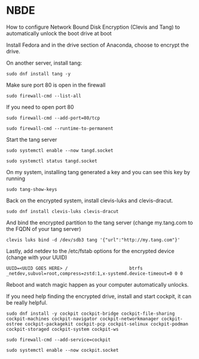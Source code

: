 # NBDE
How to configure Network Bound Disk Encryption (Clevis and Tang) to automatically unlock the boot drive at boot

Install Fedora and in the drive section of Anaconda, choose to encrypt the drive.

On another server, install tang:

```sudo dnf install tang -y```

Make sure port 80 is open in the firewall

```sudo firewall-cmd --list-all```

If you need to open port 80

```sudo firewall-cmd --add-port=80/tcp```

```sudo firewall-cmd --runtime-to-permanent```

Start the tang server

```sudo systemctl enable --now tangd.socket```

```sudo systemctl status tangd.socket```

On my system, installing tang generated a key and you can see this key by running

```sudo tang-show-keys```

Back on the encrypted system, install clevis-luks and clevis-dracut.

```sudo dnf install clevis-luks clevis-dracut```

And bind the encrypted partition to the tang server (change my.tang.com to the FQDN of your tang server)

```clevis luks bind -d /dev/sdb3 tang '{"url":"http://my.tang.com"}'```

Lastly, add netdev to the /etc/fstab options for the encrypted device (change <UUID GOES HERE> with your UUID)

```UUID=<UUID GOES HERE> /                       btrfs   _netdev,subvol=root,compress=zstd:1,x-systemd.device-timeout=0 0 0```

Reboot and watch magic happen as your computer automatically unlocks.  

If you need help finding the encrypted drive, install and start cockpit, it can be really helpful.

```sudo dnf install -y cockpit cockpit-bridge cockpit-file-sharing cockpit-machines cockpit-navigator cockpit-networkmanager cockpit-ostree cockpit-packagekit cockpit-pcp cockpit-selinux cockpit-podman cockpit-storaged cockpit-system cockpit-ws```

```sudo firewall-cmd --add-service=cockpit```

```sudo systemctl enable --now cockpit.socket```
